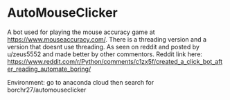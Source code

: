 # AutoMouseClicker
A bot used for playing the mouse accuracy game at https://www.mouseaccuracy.com/. There is a threading version and a version that doesnt use threading. As seen on reddit and posted by u/zeus5552 and made better by other commentors. Reddit link here: https://www.reddit.com/r/Python/comments/c1zx5f/created_a_click_bot_after_reading_automate_boring/


Environment: go to anaconda cloud then search for borchr27/automouseclicker
